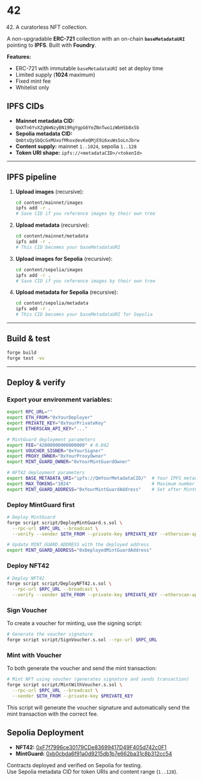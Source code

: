 # 42

42. A curatorless NFT collection.

A non-upgradable **ERC-721** collection with an on-chain **`baseMetadataURI`** pointing to **IPFS**. Built with **Foundry**. 

**Features:**
- ERC-721 with immutable `baseMetadataURI` set at deploy time
- Limited supply (**1024** maximum)
- Fixed mint fee
- Whitelist only

## IPFS CIDs

- **Mainnet metadata CID:** `QmXTn6YvXZgNmNzyBN19RgYgpG6YeZNnTwo1zWbHSb8x5b`
- **Sepolia metadata CID:** `QmbtxQySbQcGxMUxofMhoxdevKeQMjE9i6xuWsSoLnJbrw`
- **Content supply:** mainnet `1..1024`, sepolia `1..128`
- **Token URI shape:** `ipfs://<metadataCID>/<tokenId>`

---

## IPFS pipeline

1. **Upload images** (recursive):
   ```bash
   cd content/mainnet/images
   ipfs add -r .
   # Save CID if you reference images by their own tree
   ```

2. **Upload metadata** (recursive):
   ```bash
   cd content/mainnet/metadata
   ipfs add -r .
   # This CID becomes your baseMetadataURI
   ```

3. **Upload images for Sepolia** (recursive):
   ```bash
   cd content/sepolia/images
   ipfs add -r .
   # Save CID if you reference images by their own tree
   ```

4. **Upload metadata for Sepolia** (recursive):
   ```bash
   cd content/sepolia/metadata
   ipfs add -r .
   # This CID becomes your baseMetadataURI for Sepolia
   ```

---

## Build & test

```bash
forge build
forge test -vv
```

---

## Deploy & verify

### Export your environment variables:

```bash
export RPC_URL=""
export ETH_FROM="0xYourDeployer"
export PRIVATE_KEY="0xYourPrivateKey"
export ETHERSCAN_API_KEY="..."

# MintGuard deployment parameters
export FEE="42000000000000000" # 0.042
export VOUCHER_SIGNER="0xYourSigner"
export PROXY_OWNER="0xYourProxyOwner"
export MINT_GUARD_OWNER="0xYourMintGuardOwner"

# NFT42 deployment parameters
export BASE_METADATA_URI="ipfs://QmYourMetadataCID/"  # Your IPFS metadata CID
export MAX_TOKENS="1024"                              # Maximum number of tokens
export MINT_GUARD_ADDRESS="0xYourMintGuardAddress"    # Set after MintGuard deployment
```

### Deploy MintGuard first

```bash
# Deploy MintGuard
forge script script/DeployMintGuard.s.sol \
  --rpc-url $RPC_URL --broadcast \
  --verify --sender $ETH_FROM --private-key $PRIVATE_KEY --etherscan-api-key $ETHERSCAN_API_KEY

# Update MINT_GUARD_ADDRESS with the deployed address
export MINT_GUARD_ADDRESS="0xDeployedMintGuardAddress"
```

### Deploy NFT42

```bash
# Deploy NFT42
forge script script/DeployNFT42.s.sol \
  --rpc-url $RPC_URL --broadcast \
  --verify --sender $ETH_FROM --private-key $PRIVATE_KEY --etherscan-api-key $ETHERSCAN_API_KEY
```

### Sign Voucher

To create a voucher for minting, use the signing script:

```bash
# Generate the voucher signature
forge script script/SignVoucher.s.sol --rpc-url $RPC_URL
```

### Mint with Voucher

To both generate the voucher and send the mint transaction:

```bash
# Mint NFT using voucher (generates signature and sends transaction)
forge script script/MintWithVoucher.s.sol \
  --rpc-url $RPC_URL --broadcast \
  --sender $ETH_FROM --private-key $PRIVATE_KEY
```

This script will generate the voucher signature and automatically send the mint transaction with the correct fee.

## Sepolia Deployment

- **NFT42:** [0xF7f7996ce30179CDe83699417D49F405d742c0F1](https://sepolia.etherscan.io/address/0xF7f7996ce30179CDe83699417D49F405d742c0F1)  
- **MintGuard:** [0xb0cbda6f91a0d9215db1b7e662ba31c8b312cc54](https://sepolia.etherscan.io/address/0xb0cbda6f91a0d9215db1b7e662ba31c8b312cc54)  

Contracts deployed and verified on Sepolia for testing.  
Use Sepolia metadata CID for token URIs and content range (`1..128`).  

